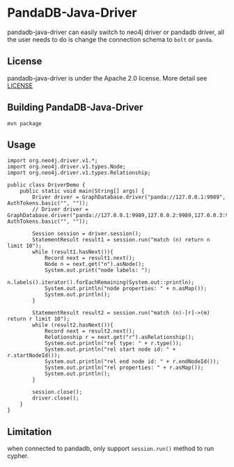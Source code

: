 # PandaDB-Java-Driver

pandadb-java-driver can easily switch to neo4j driver or pandadb driver, all the user needs to do is change the connection schema to `bolt` or `panda`.

## License
pandadb-java-driver is under the Apache 2.0 license. More detail see [LICENSE](https://github.com/grapheco/pandadb-java-driver/blob/master/LICENSE)

## Building PandaDB-Java-Driver
```
mvn package
```

## Usage
```
import org.neo4j.driver.v1.*;
import org.neo4j.driver.v1.types.Node;
import org.neo4j.driver.v1.types.Relationship;

public class DriverDemo {
    public static void main(String[] args) {
        Driver driver = GraphDatabase.driver("panda://127.0.0.1:9989", AuthTokens.basic("", ""));
        // Driver driver = GraphDatabase.driver("panda://127.0.0.1:9989,127.0.0.2:9989,127.0.0.3:9989", AuthTokens.basic("", ""));

        Session session = driver.session();
        StatementResult result1 = session.run("match (n) return n limit 10");
        while (result1.hasNext()){
            Record next = result1.next();
            Node n = next.get("n").asNode();
            System.out.print("node labels: ");
            n.labels().iterator().forEachRemaining(System.out::println);
            System.out.println("node properties: " + n.asMap());
            System.out.println();
        }

        StatementResult result2 = session.run("match (n)-[r]->(m) return r limit 10");
        while (result2.hasNext()){
            Record next = result2.next();
            Relationship r = next.get("r").asRelationship();
            System.out.println("rel type: " + r.type());
            System.out.println("rel start node id: " + r.startNodeId());
            System.out.println("rel end node id: " + r.endNodeId());
            System.out.println("rel properties: " + r.asMap());
            System.out.println();
        }

        session.close();
        driver.close();
    }
}

```

## Limitation
when connected to pandadb, only support `session.run()` method to run cypher.